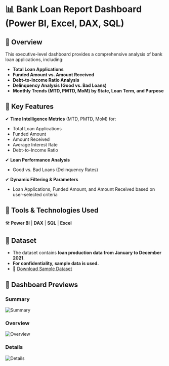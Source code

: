 # 📊 Bank Loan Report Dashboard (Power BI, Excel, DAX, SQL)

## 🔹 Overview  
This executive-level dashboard provides a comprehensive analysis of bank loan applications, including:  
- **Total Loan Applications**  
- **Funded Amount vs. Amount Received**  
- **Debt-to-Income Ratio Analysis**  
- **Delinquency Analysis (Good vs. Bad Loans)**  
- **Monthly Trends (MTD, PMTD, MoM) by State, Loan Term, and Purpose**  

## 🔹 Key Features  

✔ **Time Intelligence Metrics** (MTD, PMTD, MoM) for:  
  -  Total Loan Applications  
  -  Funded Amount  
  -  Amount Received  
  -  Average Interest Rate  
  -  Debt-to-Income Ratio  

✔ **Loan Performance Analysis**  
  -  Good vs. Bad Loans (Delinquency Rates)  

✔ **Dynamic Filtering & Parameters**  
  -  Loan Applications, Funded Amount, and Amount Received based on user-selected criteria  

## 🔹 Tools & Technologies Used  
🛠 **Power BI** | **DAX** | **SQL** | **Excel**  

## 🔹 Dataset  
- The dataset contains **loan production data from January to December 2021**.  
- **For confidentiality, sample data is used.**  
- 📂 [Download Sample Dataset](https://github.com/user-attachments/files/19577931/financial_loan.csv)  

## 📸 Dashboard Previews  

###  Summary  
![Summary](https://github.com/user-attachments/assets/09b6d230-f499-4741-bf71-4d685ac075c6)  

###  Overview  
![Overview](https://github.com/user-attachments/assets/26e1338f-aee8-42f8-a9ec-437a9f9e4e43)  

###  Details  
![Details](https://github.com/user-attachments/assets/07b5c997-1a07-42a3-8e9f-1efb0fa8aa4f)  
